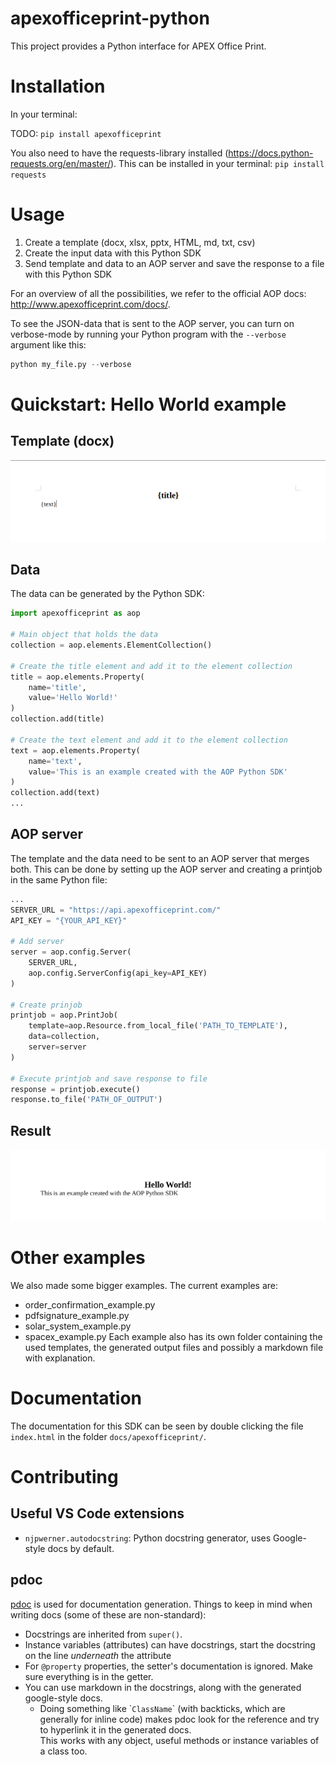 # apexofficeprint-python
This project provides a Python interface for APEX Office Print.

# Installation
In your terminal:

TODO: `pip install apexofficeprint`

You also need to have the requests-library installed (https://docs.python-requests.org/en/master/). This can be installed in your terminal:
`pip install requests`

# Usage
1. Create a template (docx, xlsx, pptx, HTML, md, txt, csv)
2. Create the input data with this Python SDK
3. Send template and data to an AOP server and save the response to a file with this Python SDK

For an overview of all the possibilities, we refer to the official AOP docs: http://www.apexofficeprint.com/docs/.

To see the JSON-data that is sent to the AOP server, you can turn on verbose-mode by running your Python program with the `--verbose` argument like this:
```python
python my_file.py --verbose
```

# Quickstart: Hello World example
## Template (docx)
<img src="./imgs/hello_world_template.png" width="600" />

## Data
The data can be generated by the Python SDK:
```python
import apexofficeprint as aop

# Main object that holds the data
collection = aop.elements.ElementCollection()

# Create the title element and add it to the element collection
title = aop.elements.Property(
    name='title',
    value='Hello World!'
)
collection.add(title)

# Create the text element and add it to the element collection
text = aop.elements.Property(
    name='text',
    value='This is an example created with the AOP Python SDK'
)
collection.add(text)
...
```

## AOP server
The template and the data need to be sent to an AOP server that merges both. This can be done by setting up the AOP server and creating a printjob in the same Python file:
```python
...
SERVER_URL = "https://api.apexofficeprint.com/"
API_KEY = "{YOUR_API_KEY}"

# Add server
server = aop.config.Server(
    SERVER_URL,
    aop.config.ServerConfig(api_key=API_KEY)
)

# Create prinjob
printjob = aop.PrintJob(
    template=aop.Resource.from_local_file('PATH_TO_TEMPLATE'),
    data=collection,
    server=server
)

# Execute printjob and save response to file
response = printjob.execute()
response.to_file('PATH_OF_OUTPUT')
```

## Result
<img src="./imgs/hello_world_output.png" width="600" />

# Other examples
We also made some bigger examples. The current examples are:
- order_confirmation_example.py
- pdfsignature_example.py
- solar_system_example.py
- spacex_example.py
Each example also has its own folder containing the used templates, the generated output files and possibly a markdown file with explanation.

# Documentation
The documentation for this SDK can be seen by double clicking the file `index.html` in the folder `docs/apexofficeprint/`.

# Contributing

## Useful VS Code extensions
- `njpwerner.autodocstring`: Python docstring generator, uses Google-style docs by default.

## pdoc
[pdoc](https://pdoc3.github.io/pdoc/) is used for documentation generation.
Things to keep in mind when writing docs (some of these are non-standard):
- Docstrings are inherited from `super()`.
- Instance variables (attributes) can have docstrings, start the docstring on the line *underneath* the attribute
- For `@property` properties, the setter's documentation is ignored. Make sure everything is in the getter.
- You can use markdown in the docstrings, along with the generated google-style docs.
  - Doing something like \``ClassName`\` (with backticks, which are generally for inline code) makes pdoc look for the reference and try to hyperlink it in the generated docs.</br>
  This works with any object, useful methods or instance variables of a class too.
